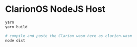 # ClarionOS NodeJS Host

```sh
yarn
yarn build

# compile and paste the Clarion wasm here as clarion.wasm
node dist
```
